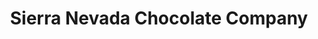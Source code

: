 ---
title: "Sierra Nevada Chocolate Company"
url: /reno/sierra-nevada-chocolate-company/
shop: chocolate
---